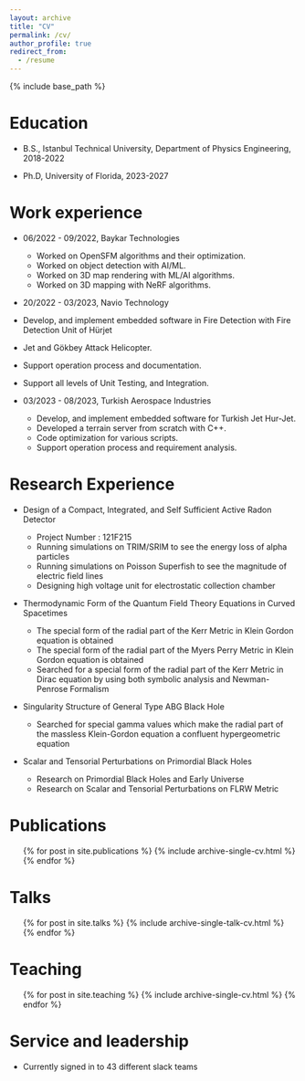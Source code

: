 ```yaml
---
layout: archive
title: "CV"
permalink: /cv/
author_profile: true
redirect_from:
  - /resume
---
```


{% include base_path %}

Education
======
* B.S., Istanbul Technical University, Department of Physics Engineering, 2018-2022

* Ph.D, University of Florida, 2023-2027

Work experience
======
* 06/2022 - 09/2022, Baykar Technologies
  * Worked on OpenSFM algorithms and their optimization.
  * Worked on object detection with AI/ML.
  * Worked on 3D map rendering with ML/AI algorithms.
  * Worked on 3D mapping with NeRF algorithms.

* 20/2022 - 03/2023, Navio Technology
 * Develop, and implement embedded software in Fire Detection with Fire Detection Unit of Hürjet
 * Jet and Gökbey Attack Helicopter.
 * Support operation process and documentation.
 * Support all levels of Unit Testing, and Integration.

* 03/2023 - 08/2023, Turkish Aerospace Industries
  * Develop, and implement embedded software for Turkish Jet Hur-Jet.
  * Developed a terrain server from scratch with C++.
  * Code optimization for various scripts.
  * Support operation process and requirement analysis.
    
Research Experience
======
* Design of a Compact, Integrated, and Self Sufficient Active Radon Detector
  * Project Number : 121F215
  * Running simulations on TRIM/SRIM to see the energy loss of alpha particles
  * Running simulations on Poisson Superfish to see the magnitude of electric field lines
  * Designing high voltage unit for electrostatic collection chamber
* Thermodynamic Form of the Quantum Field Theory Equations in Curved Spacetimes
  *  The special form of the radial part of the Kerr Metric in Klein Gordon equation is obtained
  *  The special form of the radial part of the Myers Perry Metric in Klein Gordon equation is
     obtained
  *  Searched for a special form of the radial part of the Kerr Metric in Dirac equation by using both
     symbolic analysis and Newman-Penrose Formalism 

* Singularity Structure of General Type ABG Black Hole
  * Searched for special gamma values which make the radial part of the massless Klein-Gordon
    equation a confluent hypergeometric equation

* Scalar and Tensorial Perturbations on Primordial Black Holes
  * Research on Primordial Black Holes and Early Universe
  * Research on Scalar and Tensorial Perturbations on FLRW Metric


Publications
======
  <ul>{% for post in site.publications %}
    {% include archive-single-cv.html %}
  {% endfor %}</ul>
  
Talks
======
  <ul>{% for post in site.talks %}
    {% include archive-single-talk-cv.html %}
  {% endfor %}</ul>
  
Teaching
======
  <ul>{% for post in site.teaching %}
    {% include archive-single-cv.html %}
  {% endfor %}</ul>
  
Service and leadership
======
* Currently signed in to 43 different slack teams
